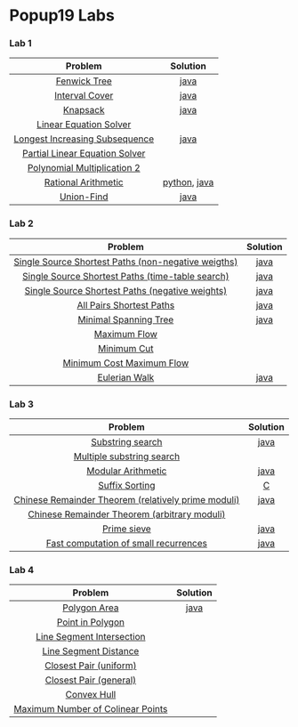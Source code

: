 Popup19 Labs
===

### Lab 1

| Problem | Solution |
| :---: | :---: |
| [Fenwick Tree](https://kth.kattis.com/problems/fenwick) | [java](src/main/java/se/kth/popup/lab1/fenwick/FenwickTree.java) |
| [Interval Cover](https://kth.kattis.com/problems/intervalcover) | [java](src/main/java/se/kth/popup/lab1/intervalcover/IntervalCover.java) |
| [Knapsack](https://kth.kattis.com/problems/knapsack) | [java](src/main/java/se/kth/popup/lab1/knapsack/Knapsack.java) |
| [Linear Equation Solver](https://kth.kattis.com/problems/equationsolver) |  |
| [Longest Increasing Subsequence](https://kth.kattis.com/problems/longincsubseq) | [java](src/main/java/se/kth/popup/lab1/longestsequence/LIS.java) |
| [Partial Linear Equation Solver](https://kth.kattis.com/problems/equationsolverplus) |  |
| [Polynomial Multiplication 2](https://kth.kattis.com/problems/polymul2) |  |
| [Rational Arithmetic](https://kth.kattis.com/problems/rationalarithmetic) | [python](Python/Lab%201/Rational%20Arithmetic/rational.py), [java](src/main/java/se/kth/popup/lab1/rationalarithmetic/RationalArithmetic.java) |
| [Union-Find](https://kth.kattis.com/problems/unionfind) | [java](src/main/java/se/kth/popup/lab1/unionfind/UnionFindMain.java) |

### Lab 2

| Problem | Solution |
| :---: | :---: |
| [Single Source Shortest Paths (non-negative weigths)](https://kth.kattis.com/problems/shortestpath1) | [java](src/main/java/se/kth/popup/lab2/shortestpath/NonNegativeWeightsMain.java) |
| [Single Source Shortest Paths (time-table search)](https://kth.kattis.com/problems/shortestpath2) | [java](src/main/java/se/kth/popup/lab2/shortestpath/TimeTableMain.java) |
| [Single Source Shortest Paths (negative weights)](https://kth.kattis.com/problems/shortestpath3) | [java](src/main/java/se/kth/popup/lab2/shortestpath/NegativeWeightsMain.java) |
| [All Pairs Shortest Paths](https://kth.kattis.com/problems/allpairspath) | [java](src/main/java/se/kth/popup/lab2/shortestpath/AllPairsMain.java) |
| [Minimal Spanning Tree](https://kth.kattis.com/problems/minspantree) | [java](src/main/java/se/kth/popup/lab2/minspantree/MinimumSpanningTreeMain.java) |
| [Maximum Flow](https://kth.kattis.com/problems/maxflow) |  |
| [Minimum Cut](https://kth.kattis.com/problems/mincut) |  |
| [Minimum Cost Maximum Flow](https://kth.kattis.com/problems/mincostmaxflow) |  |
| [Eulerian Walk](https://kth.kattis.com/problems/eulerianpath) | [java](src/main/java/se/kth/popup/lab2/eulerianpath/EulerianPathMain.java) |

### Lab 3

| Problem | Solution |
| :---: | :---: |
| [Substring search](https://kth.kattis.com/problems/stringmatching) | [java](src/main/java/se/kth/popup/lab3/string/StringMatchingMain.java) |
| [Multiple substring search](https://kth.kattis.com/problems/stringmultimatching) |  |
| [Modular Arithmetic](https://kth.kattis.com/problems/modulararithmetic) | [java](src/main/java/se/kth/popup/lab3/arithmetic/ModularArithmeticMain.java) |
| [Suffix Sorting](https://kth.kattis.com/problems/suffixsorting) | [C](suffix_sorting.c) |
| [Chinese Remainder Theorem (relatively prime moduli)](https://kth.kattis.com/problems/chineseremainder) | [java](src/main/java/se/kth/popup/lab3/arithmetic/ChineseRemainderMain.java) |
| [Chinese Remainder Theorem (arbitrary moduli)](https://kth.kattis.com/problems/generalchineseremainder) |  |
| [Prime sieve](https://kth.kattis.com/problems/primesieve) | [java](src/main/java/se/kth/popup/lab3/arithmetic/PrimeSieveMain.java) |
| [Fast computation of small recurrences](https://kth.kattis.com/problems/linearrecurrence) | [java](src/main/java/se/kth/popup/lab3/recurrence/LinearRecurrenceMain.java) |

### Lab 4

| Problem | Solution |
| :---: | :---: |
| [Polygon Area](https://kth.kattis.com/problems/polygonarea) | [java](src/main/java/se/kth/popup/lab4/geometry/polygon/PolygonAreaMain.java) |
| [Point in Polygon](https://kth.kattis.com/problems/pointinpolygon) |  |
| [Line Segment Intersection](https://kth.kattis.com/problems/segmentintersection) |  |
| [Line Segment Distance](https://kth.kattis.com/problems/segmentdistance) |  |
| [Closest Pair (uniform)](https://kth.kattis.com/problems/closestpair1) |  |
| [Closest Pair (general)](https://kth.kattis.com/problems/closestpair2) |  |
| [Convex Hull](https://kth.kattis.com/problems/convexhull) |  |
| [Maximum Number of Colinear Points](https://kth.kattis.com/problems/maxcolinear) |  |

